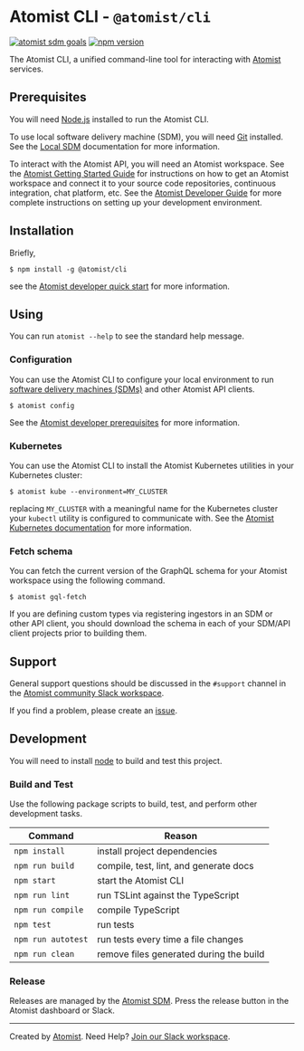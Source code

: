 # Atomist CLI - `@atomist/cli`

[![atomist sdm goals](https://badge.atomist.com/T29E48P34/atomist/cli/8b6783d7-2658-4ca0-b9a7-e684ad1dbcc3)](https://app.atomist.com/workspace/T29E48P34)
[![npm version](https://badge.fury.io/js/%40atomist%2Fcli.svg)](https://badge.fury.io/js/%40atomist%2Fcli)

The Atomist CLI, a unified command-line tool for interacting with
[Atomist][atomist] services.

## Prerequisites

You will need [Node.js][node] installed to run the Atomist CLI.

To use local software delivery machine (SDM), you will need [Git][git]
installed.  See the [Local SDM][sdm-local] documentation for more
information.

To interact with the Atomist API, you will need an Atomist workspace.
See the [Atomist Getting Started Guide][atomist-start] for
instructions on how to get an Atomist workspace and connect it to your
source code repositories, continuous integration, chat platform, etc.
See the [Atomist Developer Guide][atomist-dev] for more complete
instructions on setting up your development environment.

[atomist-start]: https://docs.atomist.com/user/ (Atomist - Getting Started)
[atomist-dev]: https://docs.atomist.com/developer/prerequisites/ (Atomist - Developer Prerequisites)
[git]: https://git-scm.com/ (Git)
[node]: https://nodejs.org/ (Node.js)
[sdm-local]: https://github.com/atomist/sdm-local#readme (Atomist - Local Software Delivery Machine SDM)

## Installation

Briefly,

```
$ npm install -g @atomist/cli
```

see the [Atomist developer quick start][atomist-quick-start] for more
information.

[atomist-quick-start]: https://docs.atomist.com/quick-start/ (Atomist Developer Quick Start)

## Using

You can run `atomist --help` to see the standard help message.

### Configuration

You can use the Atomist CLI to configure your local environment to run
[software delivery machines (SDMs)][sdm] and other Atomist API
clients.

```
$ atomist config
```

See the [Atomist developer prerequisites][atomist-dev] for more
information.

[sdm]: https://docs.atomist.com/ (Atomist Documentation)

### Kubernetes

You can use the Atomist CLI to install the Atomist Kubernetes
utilities in your Kubernetes cluster:

```
$ atomist kube --environment=MY_CLUSTER
```

replacing `MY_CLUSTER` with a meaningful name for the Kubernetes
cluster your `kubectl` utility is configured to communicate with.  See
the [Atomist Kubernetes documentation][atomist-k8] for more
information.

[atomist-k8]: https://docs.atomist.com/user/kubernetes/ (Atomist Kubernetes)

### Fetch schema

You can fetch the current version of the GraphQL schema for your
Atomist workspace using the following command.

```
$ atomist gql-fetch
```

If you are defining custom types via registering ingestors in an SDM
or other API client, you should download the schema in each of your
SDM/API client projects prior to building them.

## Support

General support questions should be discussed in the `#support`
channel in the [Atomist community Slack workspace][slack].

If you find a problem, please create an [issue][].

[issue]: https://github.com/atomist/cli/issues

## Development

You will need to install [node][] to build and test this project.

[node]: https://nodejs.org/ (Node.js)

### Build and Test

Use the following package scripts to build, test, and perform other
development tasks.

Command | Reason
------- | ------
`npm install` | install project dependencies
`npm run build` | compile, test, lint, and generate docs
`npm start` | start the Atomist CLI
`npm run lint` | run TSLint against the TypeScript
`npm run compile` | compile TypeScript
`npm test` | run tests
`npm run autotest` | run tests every time a file changes
`npm run clean` | remove files generated during the build

### Release

Releases are managed by the [Atomist SDM][atomist-sdm].  Press the
release button in the Atomist dashboard or Slack.

[atomist-sdm]: https://github.com/atomist/atomist-sdm (Atomist Software Delivery Machine)

---

Created by [Atomist][atomist].
Need Help?  [Join our Slack workspace][slack].

[atomist]: https://atomist.com/ (Atomist - How Teams Deliver Software)
[slack]: https://join.atomist.com/ (Atomist Community Slack Workspace)
 
